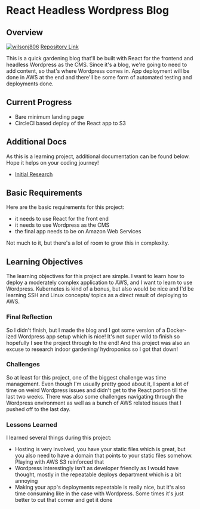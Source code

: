 # React Headless Wordpress Blog
## Overview
[![wilsonj806](https://circleci.com/gh/wilsonj806/react-headless-press-blog.svg?style=svg)](https://circleci.com/gh/wilsonj806/react-headless-press-blog)
[Repository Link](https://github.com/wilsonj806/react-headless-press-blog)

This is a quick gardening blog that'll be built with React for the frontend and headless Wordpress as the CMS. Since it's a blog, we're going to need to add content, so that's where Wordpress comes in. App deployment will be done in AWS at the end and there'll be some form of automated testing and deployments done.

## Current Progress
- Bare minimum landing page
- CircleCI based deploy of the React app to S3

## Additional Docs
As this is a learning project, additional documentation can be found below. Hope it helps on your coding journey!

- [Initial Research](./docs/init-research.md)

## Basic Requirements
Here are the basic requirements for this project:
- it needs to use React for the front end
- it needs to use Wordpress as the CMS
- the final app needs to be on Amazon Web Services

Not much to it, but there's a lot of room to grow this in complexity.

## Learning Objectives
The learning objectives for this project are simple. I want to learn how to deploy a moderately complex application to AWS, and I want to learn to use Wordpress. Kubernetes is kind of a bonus, but also would be nice and I'd be learning SSH and Linux concepts/ topics as a direct result of deploying to AWS.

### Final Reflection
So I didn't finish, but I made the blog and I got some version of a Docker-ized Wordpress app setup which is nice! It's not super wild to finish so hopefully I see the project through to the end! And this project was also an excuse to research indoor gardening/ hydroponics so I got that down!

### Challenges
So at least for this project, one of the biggest challenge was time management. Even though I'm usually pretty good about it, I spent a lot of time on weird Wordpress issues and didn't get to the React portion till the last two weeks. There was also some challenges navigating through the Wordpress environment as well as a bunch of AWS related issues that I pushed off to the last day.

### Lessons Learned
I learned several things during this project:
- Hosting is very involved, you have your static files which is great, but you also need to have a domain that points to your static files somehow. Playing with AWS S3 reinforced that
- Wordpress interestingly isn't as developer friendly as I would have thought, mostly in the repeatable deploys department which is a bit annoying
- Making your app's deployments repeatable is really nice, but it's also time consuming like in the case with Wordpress. Some times it's just better to cut that corner and get it done
